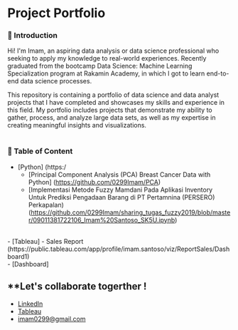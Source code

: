 # **Project Portfolio**
### 👋 Introduction
Hi! I'm Imam, an aspiring data analysis or data science professional who seeking to apply my knowledge to real-world experiences. 
Recently graduated from the bootcamp Data Science: Machine Learning Specialization program at Rakamin Academy, in which I got to learn end-to-end data science processes. 

This repository is containing a portfolio of data science and data analyst projects that I have completed and showcases my skills and experience in this field. My portfolio includes projects that demonstrate my ability to gather, process, and analyze large data sets, as well as my expertise in creating meaningful insights and visualizations.
<br>
<br>


### 📑 Table of Content
- [Python] (https:/
  - [Principal Component Analysis (PCA) Breast Cancer Data with Python] (https://github.com/0299Imam/PCA)
  - [Implementasi Metode Fuzzy Mamdani Pada Aplikasi Inventory Untuk Prediksi Pengadaan Barang di PT Pertamnina (PERSERO) Perkapalan) (https://github.com/0299Imam/sharing_tugas_fuzzy2019/blob/master/09011381722106_Imam%20Santoso_SK5U.ipynb)

<br>
- [Tableau]
  - Sales Report (https://public.tableau.com/app/profile/imam.santoso/viz/ReportSales/Dashboard1)

<br>
- [Dashboard] 

## **Let's collaborate togerther !
-  [LinkedIn](https://www.linkedin.com/in/imam-santoso-1865111b4/)
-  [Tableau](https://public.tableau.com/app/profile/imam.santoso)
-  imam0299@gmail.com
